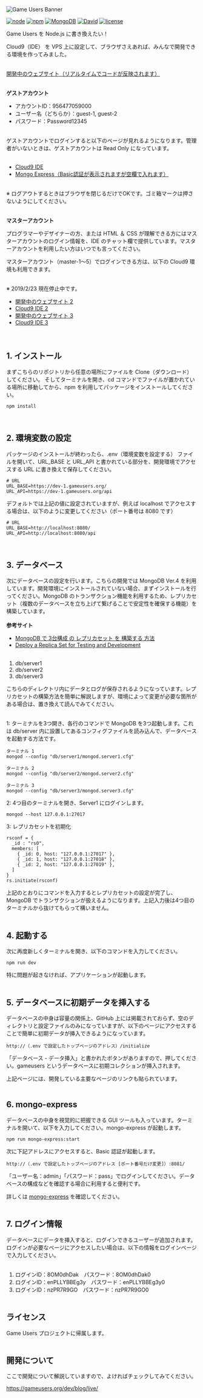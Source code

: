 <!-- # [Game Users](https://gameusers.org/) -->
![Game Users Banner](https://gameusers.org/assets/img/social/ogp_image.jpg)


[![node](https://img.shields.io/badge/node-v12.16.1-lightgrey.svg)](https://nodejs.org/ja/)
[![npm](https://img.shields.io/badge/npm-v6.14.4-blue.svg)](https://www.npmjs.com/)
[![MongoDB](https://img.shields.io/badge/MongoDB-v4.2.3-green.svg)](https://www.mongodb.com/)
[![David](https://img.shields.io/david/expressjs/express.svg)]()
[![license](https://img.shields.io/badge/license-Game%20Users%20Project-blue.svg)](https://github.com/gameusers/web/blob/master/LICENSE.txt)

Game Users を Node.js に書き換えたい！

Cloud9（IDE） を VPS 上に設定して、ブラウザさえあれば、みんなで開発できる環境を作ってみました。
<br><br>

[開発中のウェブサイト（リアルタイムでコードが反映されます）](http://dev-1.gameusers.org:8080/)
<br><br>

**ゲストアカウント**

- アカウントID：956477059000
- ユーザー名（どちらか）：guest-1, guest-2
- パスワード：Password12345
<br><br>

ゲストアカウントでログインすると以下のページが見れるようになります。管理者がいないときは、ゲストアカウントは Read Only になっています。
<br><br>

- [Cloud9 IDE](https://us-west-2.console.aws.amazon.com/cloud9/ide/7e3fb917694e4ae5b1570f0b0e887090)
- [Mongo Express（Basic認証が表示されますが空欄で入れます）](https://7e3fb917694e4ae5b1570f0b0e887090.vfs.cloud9.us-west-2.amazonaws.com:8081/)
<br><br>

※ ログアウトするときはブラウザを閉じるだけでOKです。ゴミ箱マークは押さないようにしてください。
<br><br>


**マスターアカウント**

プログラマーやデザイナーの方、または HTML ＆ CSS が理解できる方にはマスターアカウントのログイン情報を、IDE のチャット欄で提供しています。マスターアカウントを利用したい方はいつでも言ってください。

マスターアカウント（master-1～5）でログインできる方は、以下の Cloud9 環境も利用できます。
<br><br>

※ 2019/2/23 現在停止中です。
- [開発中のウェブサイト 2](http://dev-1.gameusers.org:8082/)
- [Cloud9 IDE 2](https://us-west-2.console.aws.amazon.com/cloud9/ide/df44294c8853471b8ddd609c09af06f3)
- [開発中のウェブサイト 3](http://dev-1.gameusers.org:8083/)
- [Cloud9 IDE 3](https://us-west-2.console.aws.amazon.com/cloud9/ide/7338aa92de58493393812a0a42b03518)
<br /><br /><br />


## 1. インストール
まずこちらのリポジトリから任意の場所にファイルを Clone（ダウンロード） してください。
そしてターミナルを開き、cd コマンドでファイルが置かれている場所に移動してから、npm を利用してパッケージをインストールしてください。


    npm install
<br />


## 2. 環境変数の設定
パッケージのインストールが終わったら、.env（環境変数を設定する） ファイルを開いて、URL_BASE と URL_API と書かれている部分を、開発環境でアクセスする URL に書き換えて保存してください。


    # URL
    URL_BASE=https://dev-1.gameusers.org/
    URL_API=https://dev-1.gameusers.org/api

デフォルトでは上記の値に設定されていますが、例えば localhost でアクセスする場合は、以下のように変更してください（ポート番号は 8080 です）


    # URL
    URL_BASE=http://localhost:8080/
    URL_API=http://localhost:8080/api
<br />


## 3. データベース
次にデータベースの設定を行います。こちらの開発では MongoDB Ver.4  を利用しています。開発環境にインストールされていない場合、まずインストールを行ってください。MongoDB のトランザクション機能を利用するため、レプリカセット（複数のデータベースを立ち上げて繋げることで安定性を確保する機能）を構築しています。<br /><br />
**参考サイト**<br />
- [MongoDB で 3台構成 の レプリカセット を 構築する 方法](https://garafu.blogspot.com/2018/02/mongodb-3instance-replicaset.html)
- [Deploy a Replica Set for Testing and Development](https://docs.mongodb.com/manual/tutorial/deploy-replica-set-for-testing/)<br /><br />

1. db/server1
2. db/server2
3. db/server3

こちらのディレクトリ内にデータとログが保存されるようになっています。レプリカセットの構築方法を簡単に解説しますが、環境によって変更が必要な箇所がある場合は、置き換えて読んでみてください。<br /><br />

1: ターミナルを3つ開き、各行のコマンドで MongoDB を3つ起動します。これは db/server 内に設置してあるコンフィグファイルを読み込んで、データベースを起動する方法です。


    ターミナル 1
    mongod --config "db/server1/mongod.server1.cfg"
    
    ターミナル 2
    mongod --config "db/server2/mongod.server2.cfg"
    
    ターミナル 3
    mongod --config "db/server3/mongod.server3.cfg"


2: 4つ目のターミナルを開き、Server1 にログインします。


    mongod --host 127.0.0.1:27017


3: レプリカセットを初期化


    rsconf = {
      _id : "rs0",
      members: [
        { _id: 0, host: "127.0.0.1:27017" },
        { _id: 1, host: "127.0.0.1:27018" },
        { _id: 2, host: "127.0.0.1:27019" },
      ]
    }
    rs.initiate(rsconf)


上記のとおりにコマンドを入力するとレプリカセットの設定が完了し、MongoDB でトランザクションが扱えるようになります。上記入力後は4つ目のターミナルから抜けてもらって構いません。
<br /><br />


## 4. 起動する
次に再度新しくターミナルを開き、以下のコマンドを入力してください。


    npm run dev
    

特に問題が起きなければ、アプリケーションが起動します。
<br /><br />


## 5. データベースに初期データを挿入する
データベースの中身は容量の関係上、GitHub 上には掲載されておらず、空のディレクトリと設定ファイルのみになっていますが、以下のページにアクセスすることで簡単に初期データが挿入できるようになっています。<br />


    http://（.env で設定したトップページのアドレス）/initialize
    

「データベース - データ挿入」と書かれたボタンがありますので、押してください。gameusers というデータベースに初期コレクションが挿入されます。<br />

上記ページには、開発している主要なページのリンクも貼られています。
<br /><br />


## 6. mongo-express
データベースの中身を視覚的に把握できる GUI ツールも入っています。ターミナルを開いて、以下を入力してください。mongo-express が起動します。<br />

    npm run mongo-express:start


次に下記アドレスにアクセスすると、Basic 認証が起動します。


    http://（.env で設定したトップページのアドレス [ポート番号だけ変更]）:8081/
    

「ユーザー名：admin」「パスワード：pass」でログインしてください。データベースの構成などを確認する場合に利用すると便利です。<br />

詳しくは [mongo-express](https://github.com/mongo-express/mongo-express) を確認してください。
<br /><br />


## 7. ログイン情報
データベースにデータを挿入すると、ログインできるユーザーが追加されます。ログインが必要なページにアクセスしたい場合は、以下の情報をログインページで入力してください。<br /><br />

1. ログインID：8OM0dhDak　パスワード：8OM0dhDak0
2. ログインID：enPLLYBBEg3y　パスワード：enPLLYBBEg3y0
3. ログインID：nzPR7R9GO　パスワード：nzPR7R9GO0
<br /><br />


## ライセンス

Game Users プロジェクトに帰属します。
<br /><br />


## 開発について

ここで開発について解説していますので、よければチェックしてみてください。

https://gameusers.org/dev/blog/live/
